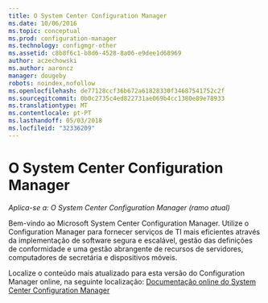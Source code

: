 ```yaml
---
title: O System Center Configuration Manager
ms.date: 10/06/2016
ms.topic: conceptual
ms.prod: configuration-manager
ms.technology: configmgr-other
ms.assetid: c8b8f6c1-b8d6-4528-8a06-e9dee1d68969
author: aczechowski
ms.author: aaroncz
manager: dougeby
robots: noindex,nofollow
ms.openlocfilehash: de77128ccf36b672a61828330f34687541752c2f
ms.sourcegitcommit: 0b0c2735c4ed822731ae069b4cc1380e89e78933
ms.translationtype: MT
ms.contentlocale: pt-PT
ms.lasthandoff: 05/03/2018
ms.locfileid: "32336209"
---
```

# <a name="system-center-configuration-manager"></a>O System Center Configuration Manager

*Aplica-se a: O System Center Configuration Manager (ramo atual)*

Bem-vindo ao Microsoft System Center Configuration Manager. Utilize o Configuration Manager para fornecer serviços de TI mais eficientes através da implementação de software segura e escalável, gestão das definições de conformidade e uma gestão abrangente de recursos de servidores, computadores de secretária e dispositivos móveis.  

 Localize o conteúdo mais atualizado para esta versão do Configuration Manager online, na seguinte localização: [Documentação online do System Center Configuration Manager](https://go.microsoft.com/fwlink/?LinkID=533344)
